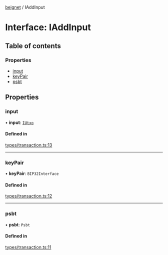 [beignet](../README.md) / IAddInput

# Interface: IAddInput

## Table of contents

### Properties

- [input](IAddInput.md#input)
- [keyPair](IAddInput.md#keypair)
- [psbt](IAddInput.md#psbt)

## Properties

### input

• **input**: [`IUtxo`](IUtxo.md)

#### Defined in

[types/transaction.ts:13](https://github.com/synonymdev/beignet/blob/8f99086/src/types/transaction.ts#L13)

___

### keyPair

• **keyPair**: `BIP32Interface`

#### Defined in

[types/transaction.ts:12](https://github.com/synonymdev/beignet/blob/8f99086/src/types/transaction.ts#L12)

___

### psbt

• **psbt**: `Psbt`

#### Defined in

[types/transaction.ts:11](https://github.com/synonymdev/beignet/blob/8f99086/src/types/transaction.ts#L11)
